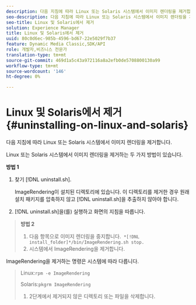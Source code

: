 ```yaml
---
description: 다음 지침에 따라 Linux 또는 Solaris 시스템에서 이미지 렌더링을 제거합니다.
seo-description: 다음 지침에 따라 Linux 또는 Solaris 시스템에서 이미지 렌더링을 제거합니다.
seo-title: Linux 및 Solaris에서 제거
solution: Experience Manager
title: Linux 및 Solaris에서 제거
uuid: 80c0d6ec-985b-4596-bd67-22e5029f7b37
feature: Dynamic Media Classic,SDK/API
role: 개발자,비즈니스 전문가
translation-type: tm+mt
source-git-commit: 469d1a5c43a972116a8a2efb0de5708800130a99
workflow-type: tm+mt
source-wordcount: '146'
ht-degree: 0%

---
```



# Linux 및 Solaris에서 제거{#uninstalling-on-linux-and-solaris}

다음 지침에 따라 Linux 또는 Solaris 시스템에서 이미지 렌더링을 제거합니다.

Linux 또는 Solaris 시스템에서 이미지 렌더링을 제거하는 두 가지 방법이 있습니다.

**방법 1**

1. 찾기 [!DNL uninstall.sh].

   ImageRendering이 설치된 디렉토리에 있습니다. 이 디렉토리를 제거한 경우 원래 설치 패키지를 압축하지 않고 [!DNL uninstall.sh]을 추출하지 않아야 합니다.
1. [!DNL uninstall.sh]을(를) 실행하고 화면의 지침을 따릅니다.

>**방법 2**
>
>1. 다음 항목으로 이미지 렌더링을 중지합니다.` *[!DNL install_folder]*/bin/ImageRendering.sh stop.`
>1. 시스템에서 ImageRendering을 제거합니다.

>
>   
ImageRendering을 제거하는 명령은 시스템에 따라 다릅니다.
>
>   Linux:`rpm -e ImageRendering`
>
>   Solaris:`pkgrm ImageRendering`
>
>1. 2단계에서 제거되지 않은 디렉토리 또는 파일을 삭제합니다.

>



